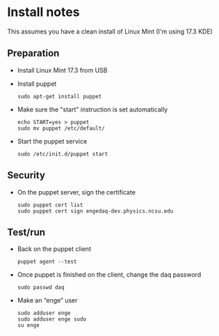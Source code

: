 # Install notes

This assumes you have a clean install of Linux Mint (I'm using 17.3 KDE)

## Preparation

-   Install Linux Mint 17.3 from USB
-   Install puppet
    
        sudo apt-get install puppet
-   Make sure the "start" instruction is set automatically
    
        echo START=yes > puppet
        sudo mv puppet /etc/default/
-   Start the puppet service
    
        sudo /etc/init.d/puppet start

## Security

-   On the puppet server, sign the certificate
    
        sudo puppet cert list
        sudo puppet cert sign engedaq-dev.physics.ncsu.edu

## Test/run

-   Back on the puppet client
    
        puppet agent --test

-   Once puppet is finished on the client, change the daq password
        
        sudo passwd daq

-   Make an “enge” user
   
        sudo adduser enge
        sudo adduser enge sudo
        su enge